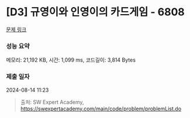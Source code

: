 # [D3] 규영이와 인영이의 카드게임 - 6808 

[문제 링크](https://swexpertacademy.com/main/code/problem/problemDetail.do?contestProbId=AWgv9va6HnkDFAW0) 

### 성능 요약

메모리: 21,192 KB, 시간: 1,099 ms, 코드길이: 3,814 Bytes

### 제출 일자

2024-08-14 11:23



> 출처: SW Expert Academy, https://swexpertacademy.com/main/code/problem/problemList.do